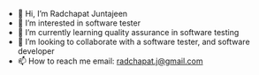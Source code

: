 - 👋 Hi, I’m Radchapat Juntajeen
- 👀 I’m interested in software tester
- 🌱 I’m currently learning quality assurance in software testing
- 💞️ I’m looking to collaborate with a software tester, and software developer
- 📫 How to reach me email: radchapat.j@gmail.com

